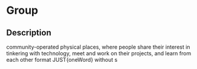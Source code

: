 # Group
## Description
community-operated physical places, where people share their interest in tinkering with technology, meet and work on their projects, and learn from each other
format JUST{oneWord} without s

